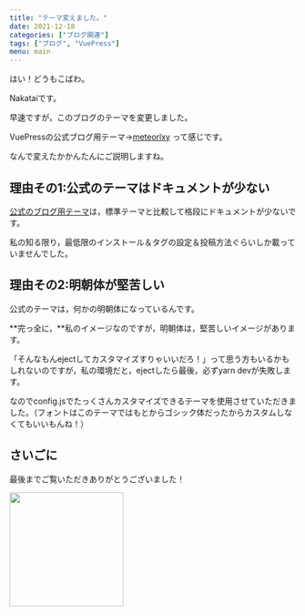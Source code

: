 ```yaml
---
title: "テーマ変えました。"
date: 2021-12-18
categories: ["ブログ関連"]
tags: ["ブログ", "VuePress"]
menu: main
---
```


<!--more-->
はい！どうもこばわ。

Nakataiです。

早速ですが，このブログのテーマを変更しました。

VuePressの公式ブログ用テーマ→[meteorlxy](https://github.com/meteorlxy/vuepress-theme-meteorlxy/)
って感じです。

なんで変えたかかんたんにご説明しますね。

## 理由その1:公式のテーマはドキュメントが少ない

[公式のブログ用テーマ](https://github.com/vuepress/vuepress-theme-blog)は，標準テーマと比較して格段にドキュメントが少ないです。

私の知る限り，最低限のインストール＆タグの設定＆投稿方法ぐらいしか載っていませんでした。

## 理由その2:明朝体が堅苦しい

公式のテーマは，何かの明朝体になっているんです。

**完っ全に，**私のイメージなのですが，明朝体は，堅苦しいイメージがあります。

「そんなもんejectしてカスタマイズすりゃいいだろ！」って思う方もいるかもしれないのですが，私の環境だと，ejectしたら最後，必ずyarn devが失敗します。

なのでconfig.jsでたっくさんカスタマイズできるテーマを使用させていただきました。（フォントはこのテーマではもとからゴシック体だったからカスタムしなくてもいいもんね！）

## さいごに

最後までご覧いただきありがとうございました！

<img src="https://i.imgur.com/NA6RKr1.png" width="200">

<Disqus/>
